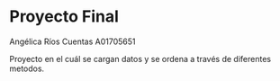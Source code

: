 # Proyecto Final  
Angélica Ríos Cuentas A01705651

Proyecto en el cuál se cargan datos y se ordena a través de diferentes metodos.

